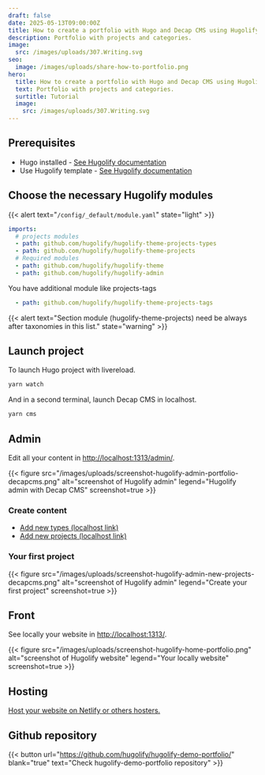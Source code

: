```yaml
---
draft: false
date: 2025-05-13T09:00:00Z
title: How to create a portfolio with Hugo and Decap CMS using Hugolify
description: Portfolio with projects and categories.
image:
  src: /images/uploads/307.Writing.svg
seo:
  image: /images/uploads/share-how-to-portfolio.png
hero:
  title: How to create a portfolio with Hugo and Decap CMS using Hugolify
  text: Portfolio with projects and categories.
  surtitle: Tutorial
  image:
    src: /images/uploads/307.Writing.svg
---
```


## Prerequisites

* Hugo installed - [See Hugolify documentation](/docs/getting-started/prerequisites/)
* Use Hugolify template - [See Hugolify documentation](/docs/getting-started/install/) 

## Choose the necessary Hugolify modules

{{< alert text="`/config/_default/module.yaml`" state="light" >}}

```yaml
imports:
  # projects modules
  - path: github.com/hugolify/hugolify-theme-projects-types
  - path: github.com/hugolify/hugolify-theme-projects
  # Required modules
  - path: github.com/hugolify/hugolify-theme
  - path: github.com/hugolify/hugolify-admin
```

You have additional module like projects-tags

```yaml
  - path: github.com/hugolify/hugolify-theme-projects-tags
```

{{< alert text="Section module (hugolify-theme-projects) need be always after taxonomies in this list." state="warning" >}}

## Launch project

To launch Hugo project with livereload.

```bash
yarn watch
```

And in a second terminal, launch Decap CMS in localhost.

```bash
yarn cms
```

## Admin

Edit all your content in [http://localhost:1313/admin/](http://localhost:1313/admin/).

{{< figure src="/images/uploads/screenshot-hugolify-admin-portfolio-decapcms.png" alt="screenshot of Hugolify admin" legend="Hugolify admin with Decap CMS" screenshot=true >}}

### Create content

* [Add new types (localhost link)](http://localhost:1313/admin/#/collections/projects_types/new)
* [Add new projects (localhost link)](http://localhost:1313/admin/#/collections/projects/new)

### Your first project

{{< figure src="/images/uploads/screenshot-hugolify-admin-new-projects-decapcms.png" alt="screenshot of Hugolify admin" legend="Create your first project" screenshot=true >}}

## Front

See locally your website in [http://localhost:1313/](http://localhost:1313/).

{{< figure src="/images/uploads/screenshot-hugolify-home-portfolio.png" alt="screenshot of Hugolify website" legend="Your locally website" screenshot=true >}}

## Hosting

[Host your website on Netlify or others hosters.](/docs/getting-started/hosting/)

## Github repository

{{< button url="https://github.com/hugolify/hugolify-demo-portfolio/" blank="true" text="Check hugolify-demo-portfolio repository" >}}
